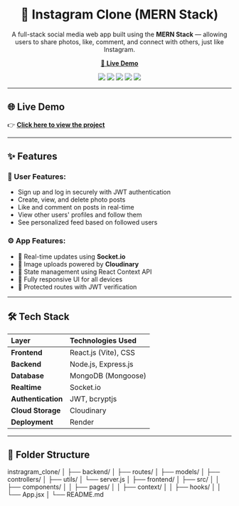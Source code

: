 <h1 align="center">📸 Instagram Clone (MERN Stack)</h1>

<p align="center">
  A full-stack social media web app built using the <b>MERN Stack</b> — allowing users to share photos, like, comment, and connect with others, just like Instagram.
</p>

<p align="center">
  <a href="https://instragram-clone-5.onrender.com" target="_blank">
    🚀 <b>Live Demo</b>
  </a>
</p>

<p align="center">
  <img src="https://img.shields.io/badge/MERN-Full%20Stack-green?style=for-the-badge" />
  <img src="https://img.shields.io/badge/Frontend-React.js-blue?style=for-the-badge" />
  <img src="https://img.shields.io/badge/Backend-Node.js-orange?style=for-the-badge" />
  <img src="https://img.shields.io/badge/Database-MongoDB-brightgreen?style=for-the-badge" />
  <img src="https://img.shields.io/badge/Realtime-Socket.io-yellow?style=for-the-badge" />
</p>

---

## 🌐 Live Demo  
👉 **[Click here to view the project](https://instragram-clone-5.onrender.com)**

---

## ✨ Features

### 👤 User Features:
- Sign up and log in securely with JWT authentication  
- Create, view, and delete photo posts  
- Like and comment on posts in real-time  
- View other users' profiles and follow them  
- See personalized feed based on followed users  

### ⚙️ App Features:
- 💬 Real-time updates using **Socket.io**  
- 📁 Image uploads powered by **Cloudinary**  
- 🧠 State management using React Context API  
- 📱 Fully responsive UI for all devices  
- 🔐 Protected routes with JWT verification  

---

## 🛠️ Tech Stack

| Layer | Technologies Used |
|:------|:------------------|
| **Frontend** | React.js (Vite), CSS |
| **Backend** | Node.js, Express.js |
| **Database** | MongoDB (Mongoose) |
| **Realtime** | Socket.io |
| **Authentication** | JWT, bcryptjs |
| **Cloud Storage** | Cloudinary |
| **Deployment** | Render |

---

## 🧩 Folder Structure
instragram_clone/
│
├── backend/
│ ├── routes/
│ ├── models/
│ ├── controllers/
│ ├── utils/
│ └── server.js
│
├── frontend/
│ ├── src/
│ │ ├── components/
│ │ ├── pages/
│ │ ├── context/
│ │ ├── hooks/
│ │ └── App.jsx
│
└── README.md
